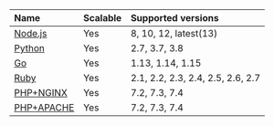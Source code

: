 Name                                             | Scalable | Supported versions
:----------------------------------------------- | :------- | :--------------------------------
[Node.js](/services/app-services/nodejs/)        | Yes      | 8, 10, 12, latest(13)
[Python](/services/app-services/python/)         | Yes      | 2.7, 3.7, 3.8
[Go](/services/app-services/go/)                 | Yes      | 1.13, 1.14, 1.15
[Ruby](/services/app-services/ruby/)             | Yes      | 2.1, 2.2, 2.3, 2.4, 2.5, 2.6, 2.7
[PHP+NGINX](/services/app-services/php-nginx/)   | Yes      | 7.2, 7.3, 7.4
[PHP+APACHE](/services/app-services/php-apache/) | Yes      | 7.2, 7.3, 7.4
